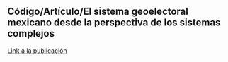 ## Código/Artículo/El sistema geoelectoral mexicano desde la perspectiva de los sistemas complejos

[Link a la publicación](https://aelectorales.ieem.org.mx/index.php/ae/article/view/780)
